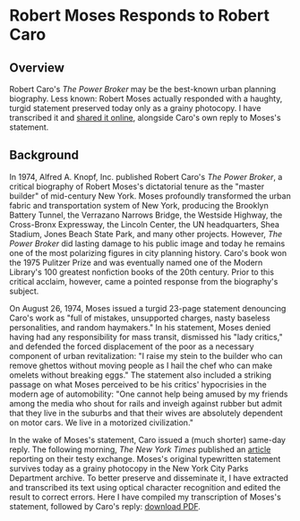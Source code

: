 # Robert Moses Responds to Robert Caro

## Overview

Robert Caro's *The Power Broker* may be the best-known urban planning biography. Less known: Robert Moses actually responded with a haughty, turgid statement preserved today only as a grainy photocopy. I have transcribed it and [shared it online](https://geoffboeing.com/publications/robert-moses-replies-caro/), alongside Caro's own reply to Moses's statement.

## Background

In 1974, Alfred A. Knopf, Inc. published Robert Caro's *The Power Broker*, a critical biography of Robert Moses's dictatorial tenure as the "master builder" of mid-century New York. Moses profoundly transformed the urban fabric and transportation system of New York, producing the Brooklyn Battery Tunnel, the Verrazano Narrows Bridge, the Westside Highway, the Cross-Bronx Expressway, the Lincoln Center, the UN headquarters, Shea Stadium, Jones Beach State Park, and many other projects. However, *The Power Broker* did lasting damage to his public image and today he remains one of the most polarizing figures in city planning history. Caro's book won the 1975 Pulitzer Prize and was eventually named one of the Modern Library's 100 greatest nonfiction books of the 20th century. Prior to this critical acclaim, however, came a pointed response from the biography's subject.

On August 26, 1974, Moses issued a turgid 23-page statement denouncing Caro's work as "full of mistakes, unsupported charges, nasty baseless personalities, and random haymakers." In his statement, Moses denied having had any responsibility for mass transit, dismissed his "lady critics," and defended the forced displacement of the poor as a necessary component of urban revitalization: "I raise my stein to the builder who can remove ghettos without moving people as I hail the chef who can make omelets without breaking eggs." The statement also included a striking passage on what Moses perceived to be his critics' hypocrisies in the modern age of automobility: "One cannot help being amused by my friends among the media who shout for rails and inveigh against rubber but admit that they live in the suburbs and that their wives are absolutely dependent on motor cars. We live in a motorized civilization."

In the wake of Moses's statement, Caro issued a (much shorter) same-day reply. The following morning, *The New York Times* published an [article](https://www.nytimes.com/1974/08/27/archives/moses-rips-into-venomous-biography-vindictive-canards-rejects.html) reporting on their testy exchange. Moses's original typewritten statement survives today as a grainy photocopy in the New York City Parks Department archive. To better preserve and disseminate it, I have extracted and transcribed its text using optical character recognition and edited the result to correct errors. Here I have compiled my transcription of Moses's statement, followed by Caro's reply: [download PDF](https://geoffboeing.com/publications/robert-moses-replies-caro/).
